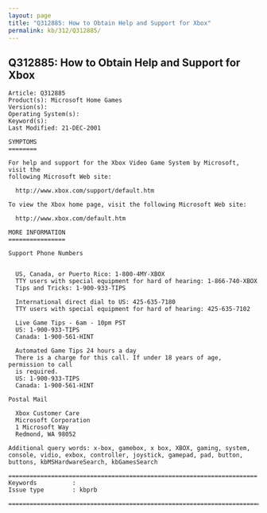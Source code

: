 ```yaml
---
layout: page
title: "Q312885: How to Obtain Help and Support for Xbox"
permalink: kb/312/Q312885/
---
```


## Q312885: How to Obtain Help and Support for Xbox

	Article: Q312885
	Product(s): Microsoft Home Games
	Version(s): 
	Operating System(s): 
	Keyword(s): 
	Last Modified: 21-DEC-2001
	
	SYMPTOMS
	========
	
	For help and support for the Xbox Video Game System by Microsoft, visit the
	following Microsoft Web site:
	
	  http://www.xbox.com/support/default.htm
	
	To view the Xbox home page, visit the following Microsoft Web site:
	
	  http://www.xbox.com/default.htm
	
	MORE INFORMATION
	================
	
	Support Phone Numbers
	
	  
	  US, Canada, or Puerto Rico: 1-800-4MY-XBOX
	  TTY users with special equipment for hard of hearing: 1-866-740-XBOX
	  Tips and Tricks: 1-900-933-TIPS
	
	  International direct dial to US: 425-635-7180
	  TTY users with special equipment for hard of hearing: 425-635-7102
	
	  Live Game Tips - 6am - 10pm PST
	  US: 1-900-933-TIPS
	  Canada: 1-900-561-HINT
	
	  Automated Game Tips 24 hours a day
	  There is a charge for this call. If under 18 years of age, permission to call
	  is required.
	  US: 1-900-933-TIPS
	  Canada: 1-900-561-HINT
	
	Postal Mail
	
	  Xbox Customer Care
	  Microsoft Corporation
	  1 Microsoft Way
	  Redmond, WA 98052
	
	Additional query words: x-box, gamebox, x box, XBOX, gaming, system, console, vidio, exbox, controller, joystick, gamepad, pad, button, buttons, kbMSHardwareSearch, kbGamesSearch
	
	======================================================================
	Keywords          :  
	Issue type        : kbprb
	
	=============================================================================
	
